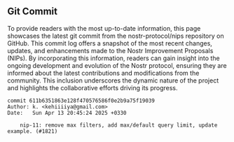 ## Git Commit
To provide readers with the most up-to-date information, this page showcases the latest git commit from the nostr-protocol/nips repository on GitHub. This commit log offers a snapshot of the most recent changes, updates, and enhancements made to the Nostr Improvement Proposals (NIPs). By incorporating this information, readers can gain insight into the ongoing development and evolution of the Nostr protocol, ensuring they are informed about the latest contributions and modifications from the community. This inclusion underscores the dynamic nature of the project and highlights the collaborative efforts driving its progress.

```shell
commit 611b6351863e128f470576586f0e2b9a75f19039
Author: k. <kehiiiiya@gmail.com>
Date:   Sun Apr 13 20:45:24 2025 +0330

    nip-11: remove max filters, add max/default query limit, update example. (#1821)
```

